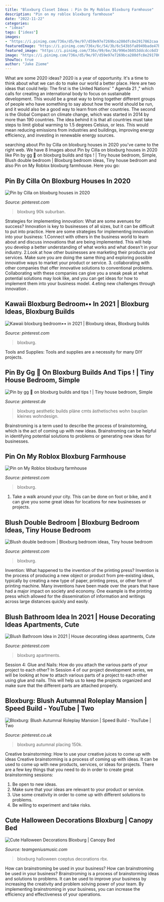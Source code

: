 ```yaml
---
title: "Bloxburg Closet Ideas : Pin On My Roblox Bloxburg Farmhouse"
description: "Pin on my roblox bloxburg farmhouse"
date: "2022-11-22"
categories:
- "ideas"
tags: ["ideas"]
images:
- "https://i.pinimg.com/736x/d5/9e/97/d59e97e7269bca280dfc8e2917862caa.jpg"
featuredImage: "https://i.pinimg.com/736x/6c/54/3b/6c543b5fa8949bade47b4ad9da082ea0.jpg"
featured_image: "https://i.pinimg.com/736x/99/6e/36/996e36053ddcdcc6d3ff334d5260b9f4.jpg"
image: "https://i.pinimg.com/736x/d5/9e/97/d59e97e7269bca280dfc8e2917862caa.jpg"
ShowToc: true
author: "Jake Zieme"
---
```



What are some 2020 ideas?
2020 is a year of opportunity. It's a time to think about what we can do to make our world a better place. Here are two ideas that could help: 
The first is the United Nations' " Agenda 21 ," which calls for creating an international body to focus on sustainable development. This would be a great way to bring together different groups of people who have something to say about how the world should be run, and it would also be a good way to learn from other countries. 
The second is the Global Compact on climate change, which was started in 2014 by more than 190 countries. The idea behind it is that all countries must take steps to limit global warming to 1.5 degrees Celsius, or less. This would mean reducing emissions from industries and buildings, improving energy efficiency, and investing in renewable energy sources.

	

		
searching about Pin by Cilla on bloxburg houses in 2020 you've came to the right web. We have 8 Images about Pin by Cilla on bloxburg houses in 2020 like Pin by gg 🖤 on bloxburg builds and tips ! | Tiny house bedroom, Simple, Blush double bedroom | Bloxburg bedroom ideas, Tiny house bedroom and also Pin on My Roblox bloxburg farmhouse. Here you go:
		
    
## Pin By Cilla On Bloxburg Houses In 2020

<img loading=lazy src="https://i.pinimg.com/736x/99/6e/36/996e36053ddcdcc6d3ff334d5260b9f4.jpg" onerror="this.onerror=null;this.src='https://tse1.mm.bing.net/th?id=OIP.3EutklQoLdzUhLoBYhQGywHaFj&amp;pid=15.1';" alt="Pin by Cilla on bloxburg houses in 2020">

_Source: pinterest.com_

>bloxburg 90k suburban. 

	

Strategies for implementing innovation: What are some avenues for success?
Innovation is key to businesses of all sizes, but it can be difficult to put into practice. Here are some strategies for implementing innovation into your business:
1.Connect with others in the business world to learn about and discuss innovations that are being implemented. This will help you develop a better understanding of what works and what doesn't in your industry.
2.Look at how other businesses are marketing their products and services. Make sure you are doing the same thing and exploring possible innovative ways to market your product or service.
3. collaborating with other companies that offer innovative solutions to conventional problems. Collaborating with these companies can give you a sneak peak at what potential solutions may look like, and you can get ideas for how to implement them into your business model.
4.eting new challenges through innovation .

    
## Kawaii Bloxburg Bedroom•• In 2021 | Bloxburg Ideas, Bloxburg Builds

<img loading=lazy src="https://i.pinimg.com/736x/6c/54/3b/6c543b5fa8949bade47b4ad9da082ea0.jpg" onerror="this.onerror=null;this.src='https://tse3.mm.bing.net/th?id=OIP.f3X-hNCOEfeegvTinEz5YAHaDr&amp;pid=15.1';" alt="Kawaii bloxburg bedroom•• in 2021 | Bloxburg ideas, Bloxburg builds">

_Source: pinterest.com_

>bloxburg. 

	

Tools and Supplies:
Tools and supplies are a necessity for many DIY projects.

    
## Pin By Gg 🖤 On Bloxburg Builds And Tips ! | Tiny House Bedroom, Simple

<img loading=lazy src="https://i.pinimg.com/736x/41/0e/2c/410e2cb7992a0c650067b3b0851db794.jpg" onerror="this.onerror=null;this.src='https://tse4.mm.bing.net/th?id=OIP.I4d4nMxfUNlxKuUjh1qhMAHaHV&amp;pid=15.1';" alt="Pin by gg 🖤 on bloxburg builds and tips ! | Tiny house bedroom, Simple">

_Source: pinterest.de_

>bloxburg aesthetic builds pläne cmts ästhetisches wohn bauplan kleines wohndesign. 

	

Brainstroming is a term used to describe the process of brainstorming, which is the act of coming up with new ideas. Brainstroming can be helpful in identifying potential solutions to problems or generating new ideas for businesses.

    
## Pin On My Roblox Bloxburg Farmhouse

<img loading=lazy src="https://i.pinimg.com/736x/3e/b6/07/3eb607872360526e5f9c585671d16267.jpg" onerror="this.onerror=null;this.src='https://tse3.mm.bing.net/th?id=OIP.0ul5NkPLYWLSAD-feEZuVAAAAA&amp;pid=15.1';" alt="Pin on My Roblox bloxburg farmhouse">

_Source: pinterest.com_

>bloxburg. 

	

1. Take a walk around your city. This can be done on foot or bike, and it can give you some great ideas for locations for new businesses or projects. 

    
## Blush Double Bedroom | Bloxburg Bedroom Ideas, Tiny House Bedroom

<img loading=lazy src="https://i.pinimg.com/originals/e7/27/60/e727608c92e7c3af8073bb95a310bb7e.png" onerror="this.onerror=null;this.src='https://tse1.mm.bing.net/th?id=OIP.dvrJJAJw7Boy_AN9MuK0kAHaED&amp;pid=15.1';" alt="Blush double bedroom | Bloxburg bedroom ideas, Tiny house bedroom">

_Source: pinterest.com_

>bloxburg. 

	

Invention: What happened to the invention of the printing press?
Invention is the process of producing a new object or product from pre-existing ideas, typically by creating a new type of paper, printing press, or other form of printing machine. Many inventions have been made over the years that have had a major impact on society and economy. One example is the printing press which allowed for the dissemination of information and writings across large distances quickly and easily.

    
## Blush Bathroom Idea In 2021 | House Decorating Ideas Apartments, Cute

<img loading=lazy src="https://i.pinimg.com/originals/99/ec/fb/99ecfbb59a9eeb607e3d03b4dc0bea03.jpg" onerror="this.onerror=null;this.src='https://tse3.mm.bing.net/th?id=OIP.ig6zobnznUlpacbZVB-HKwHaLG&amp;pid=15.1';" alt="Blush Bathroom Idea in 2021 | House decorating ideas apartments, Cute">

_Source: pinterest.com_

>bloxburg apartments. 

	

Session 4: Glue and Nails: How do you attach the various parts of your project to each other?
In Session 4 of our project development series, we will be looking at how to attach various parts of a project to each other using glue and nails. This will help us to keep the projects organized and make sure that the different parts are attached properly.

    
## Bloxburg: Blush Autumnal Roleplay Mansion | Speed Build - YouTube | Two

<img loading=lazy src="https://i.pinimg.com/736x/d5/9e/97/d59e97e7269bca280dfc8e2917862caa.jpg" onerror="this.onerror=null;this.src='https://tse1.mm.bing.net/th?id=OIP.MtiQIjPWt0mrlqIPRP-TawHaFj&amp;pid=15.1';" alt="Bloxburg: Blush Autumnal Roleplay Mansion | Speed Build - YouTube | Two">

_Source: pinterest.co.uk_

>bloxburg autumnal placing 150k. 

	

Creative brainstorming: How to use your creative juices to come up with ideas
Creative brainstorming is a process of coming up with ideas. It can be used to come up with new products, services, or ideas for projects. There are a few key things that you need to do in order to create great brainstorming sessions:
1. Be open to new ideas.
2. Make sure that your ideas are relevant to your product or service.
3. Use some creativity in order to come up with different solutions to problems.
4. Be willing to experiment and take risks.

    
## Cute Halloween Decorations Bloxburg | Canopy Bed

<img loading=lazy src="https://pbs.twimg.com/media/Eb5zzTkVAAE4jMM.jpg" onerror="this.onerror=null;this.src='https://tse4.mm.bing.net/th?id=OIP.rj5pLM-Ulf_UM0XSn7H14wHaD3&amp;pid=15.1';" alt="Cute Halloween Decorations Bloxburg | Canopy Bed">

_Source: teamgeniusmusic.com_

>bloxburg halloween coeptus decorations rbx. 

	

How can brainstroming be used in your business?
How can brainstroming be used in your business? Brainstroming is a process of brainstorming ideas and solutions to problems. It can be used to improve your business by increasing the creativity and problem solving power of your team. By implementing brainstroming in your business, you can increase the efficiency and effectiveness of your operations.

